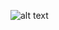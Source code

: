![alt text](https://user-images.githubusercontent.com/74038190/212748830-4c709398-a386-4761-84d7-9e10b98fbe6e.gif) <br>
